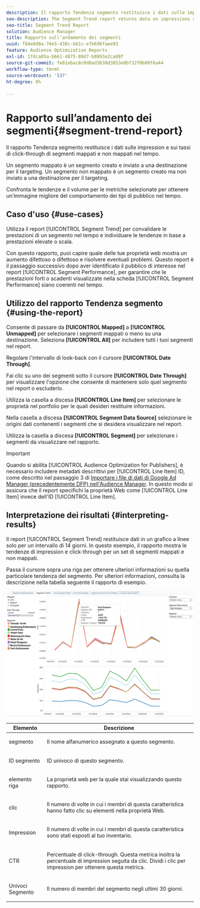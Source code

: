 ```yaml
---
description: Il rapporto Tendenza segmento restituisce i dati sulle impression e sui tassi di click-through di segmenti mappati e non mappati nel tempo. Un segmento mappato è un segmento creato e inviato a una destinazione per il targeting. Un segmento non mappato è un segmento creato ma non inviato a una destinazione per il targeting. Confronta le tendenze e il volume per le metriche selezionate per ottenere un’immagine migliore del comportamento dei tipi di pubblico nel tempo.
seo-description: The Segment Trend report returns data on impressions and click-through rates of mapped and unmapped segments over time. A mapped segment is a segment you create and send to a destination for targeting. An unmapped segment is a segment that you've created but have not sent to a destination for targeting. Compare trends and volume for your selected metrics to get a better picture of how your audiences behave over time.
seo-title: Segment Trend Report
solution: Audience Manager
title: Rapporto sull’andamento dei segmenti
uuid: f84e8d0a-74e5-430c-b61c-efb696faee93
feature: Audience Optimization Reports
exl-id: 1fdca05a-b661-4875-88d7-b0893e2ca08f
source-git-commit: fe01ebac8c0d0ad3630d3853e0bf32f0b00f6a44
workflow-type: tm+mt
source-wordcount: '537'
ht-degree: 0%

---
```


# Rapporto sull’andamento dei segmenti{#segment-trend-report}

Il rapporto Tendenza segmento restituisce i dati sulle impression e sui tassi di click-through di segmenti mappati e non mappati nel tempo.

Un segmento mappato è un segmento creato e inviato a una destinazione per il targeting. Un segmento non mappato è un segmento creato ma non inviato a una destinazione per il targeting.

Confronta le tendenze e il volume per le metriche selezionate per ottenere un’immagine migliore del comportamento dei tipi di pubblico nel tempo.

## Caso d&#39;uso {#use-cases}

Utilizza il report [!UICONTROL Segment Trend] per convalidare le prestazioni di un segmento nel tempo e individuare le tendenze in base a prestazioni elevate o scala.

Con questo rapporto, puoi capire quale delle tue proprietà web mostra un aumento difettoso o difettoso e risolvere eventuali problemi. Questo report è il passaggio successivo dopo aver identificato il pubblico di interesse nel report [!UICONTROL Segment Performance], per garantire che le prestazioni forti o scadenti visualizzate nella scheda [!UICONTROL Segment Performance] siano coerenti nel tempo.

## Utilizzo del rapporto Tendenza segmento {#using-the-report}

Consente di passare da **[!UICONTROL Mapped]** a **[!UICONTROL Unmapped]** per selezionare i segmenti mappati o meno su una destinazione. Seleziona **[!UICONTROL All]** per includere tutti i tuoi segmenti nel report.

Regolare l&#39;intervallo di look-back con il cursore **[!UICONTROL Date Through]**.

Fai clic su uno dei segmenti sotto il cursore **[!UICONTROL Date Through]** per visualizzare l&#39;opzione che consente di mantenere solo quel segmento nel report o escluderlo.

Utilizza la casella a discesa **[!UICONTROL Line Item]** per selezionare le proprietà nel portfolio per le quali desideri restituire informazioni.

Nella casella a discesa **[!UICONTROL Segment Data Source]** selezionare le origini dati contenenti i segmenti che si desidera visualizzare nel report.

Utilizza la casella a discesa **[!UICONTROL Segment]** per selezionare i segmenti da visualizzare nel rapporto.

>[!IMPORTANT]
>
>Quando si abilita [!UICONTROL Audience Optimization for Publishers], è necessario includere metadati descrittivi per [!UICONTROL Line Item] ID, come descritto nel passaggio 3 di [Importare i file di dati di Google Ad Manager (precedentemente DFP) nell&#39;Audience Manager](../../../reporting/audience-optimization-reports/aor-publishers/import-dfp.md). In questo modo si assicura che il report specifichi la proprietà Web come [!UICONTROL Line Item] invece dell&#39;ID [!UICONTROL Line Item].

## Interpretazione dei risultati {#interpreting-results}

Il report [!UICONTROL Segment Trend] restituisce dati in un grafico a linee solo per un intervallo di 14 giorni. In questo esempio, il rapporto mostra le tendenze di impression e click-through per un set di segmenti mappati e non mappati.

Passa il cursore sopra una riga per ottenere ulteriori informazioni su quella particolare tendenza del segmento. Per ulteriori informazioni, consulta la descrizione nella tabella seguente il rapporto di esempio.

![](assets/publisher_segment_trend.png)

<table id="table_AFE2540583C34835B04584693ADFD26A"> 
 <thead> 
  <tr> 
   <th colname="col1" class="entry"> Elemento </th> 
   <th colname="col2" class="entry"> Descrizione </th> 
  </tr>
 </thead>
 <tbody> 
  <tr> 
   <td colname="col1"> <p><span class="wintitle"> segmento</span> </p> </td> 
   <td colname="col2"> <p>Il nome alfanumerico assegnato a questo segmento. </p> </td> 
  </tr> 
  <tr> 
   <td colname="col1"> <p><span class="wintitle"> ID segmento</span> </p> </td> 
   <td colname="col2"> <p>ID univoco di questo segmento. </p> </td> 
  </tr> 
  <tr> 
   <td colname="col1"> <p><span class="wintitle"> elemento riga</span> </p> </td> 
   <td colname="col2"> <p>La proprietà web per la quale stai visualizzando questo rapporto. </p> </td> 
  </tr> 
  <tr> 
   <td colname="col1"> <p><span class="wintitle"> clic</span> </p> </td> 
   <td colname="col2"> <p>Il numero di volte in cui i membri di questa caratteristica hanno fatto clic su elementi nella proprietà Web. </p> </td> 
  </tr> 
  <tr> 
   <td colname="col1"> <p>Impression <span class="wintitle"></span> </p> </td> 
   <td colname="col2"> <p>Il numero di volte in cui i membri di questa caratteristica sono stati esposti al tuo inventario. </p> </td> 
  </tr> 
  <tr> 
   <td colname="col1"> <p><span class="wintitle"> CTR</span> </p> </td> 
   <td colname="col2"> <p>Percentuale di click-through. Questa metrica inoltra la percentuale di impression seguita da clic. Dividi i clic per impression per ottenere questa metrica. </p> </td> 
  </tr> 
  <tr> 
   <td colname="col1"> <p><span class="wintitle"> Univoci Segmento</span> </p> </td> 
   <td colname="col2"> <p>Il numero di membri del segmento negli ultimi 30 giorni. </p> </td> 
  </tr> 
 </tbody> 
</table>
